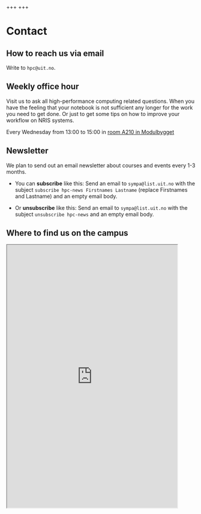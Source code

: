 +++
+++

# Contact


## How to reach us via email

Write to `hpc@uit.no`.


## Weekly office hour

Visit us to ask all high-performance computing related questions. When you have the feeling that your notebook is not sufficient any longer for the work you need to get done. Or just to get some tips on how to improve your workflow on NRIS systems.

Every Wednesday from 13:00 to 15:00 in [room A210 in Modulbygget](https://use.mazemap.com/#v=1&zlevel=2&center=18.972380,69.683702&zoom=20.6&campusid=5&sharepoitype=poi&sharepoi=174371)


## Newsletter

We plan to send out an email newsletter about courses and events every 1-3 months.

- You can **subscribe** like this:
  Send an email to `sympa@list.uit.no` with the subject `subscribe hpc-news
  Firstnames Lastname` (replace Firstnames and Lastname) and an empty email
  body.

- Or **unsubscribe** like this:
  Send an email to `sympa@list.uit.no` with the subject `unsubscribe
  hpc-news` and an empty email body.


## Where to find us on the campus

<iframe src="https://use.mazemap.com/#v=1&zlevel=2&center=18.973400,69.683288&zoom=16.4&sharepoitype=poi&sharepoi=174439&campusid=5"
        width="90%" height="700px">
</iframe>
